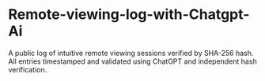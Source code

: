 # Remote-viewing-log-with-Chatgpt-Ai
A public log of intuitive remote viewing sessions verified by SHA-256 hash. All entries timestamped and validated using ChatGPT and independent hash verification.

